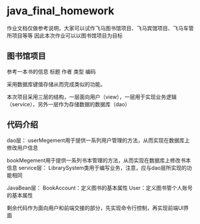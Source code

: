 # java_final_homework
作业文档仅做参考说明，大家可以试作飞马图书馆项目、飞马宾馆项目、飞马车管所项目等等
因此本次作业可以以图书馆项目为目标

## 图书馆项目
参考一本书的信息
标题
作者
类型
编码

采用数据库键值存储从而完成类似的功能。


本次项目采用三层的结构，一层面向用户（view），一层用于实现业务逻辑（service），另外一层作为存储数据的数据库（dao）
## 代码介绍
dao层：
userMegement用于提供一系列用户管理的方法，从而实现在数据库上修改用户信息


bookMegement用于提供一系列书本管理的方法，从而实现在数据库上修改书本信息
service层：
LibrarySystem类用于编写业务，注意，应与dao层所实现的功能相同

JavaBean层：
BookAccount：定义图书的基本属性
User：定义图书管个人账号的基本属性

剩余代码作为面向用户和前端交接的部分，先实现命令行控制，再实现前端UI界面
